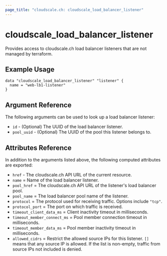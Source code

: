 ```yaml
---
page_title: "cloudscale.ch: cloudscale_load_balancer_listener"
---
```


# cloudscale\_load\_balancer\_listener

Provides access to cloudscale.ch load balancer listeners that are not managed by terraform.

## Example Usage

```hcl
data "cloudscale_load_balancer_listener" "listener" {
  name = "web-lb1-listener"
}
```

## Argument Reference

The following arguments can be used to look up a load balancer listener:

* `id` - (Optional) The UUID of the load balancer listener.
* `pool_uuid` - (Optional) The UUID of the pool this listener belongs to.

## Attributes Reference

In addition to the arguments listed above, the following computed attributes are exported:

* `href` - The cloudscale.ch API URL of the current resource.
* `name` = Name of the load balancer listener.
* `pool_href` = The cloudscale.ch API URL of the listener's load balancer pool.
* `pool_name` = The load balancer pool name of the listener.
* `protocol` = The protocol used for receiving traffic. Options include `"tcp"`.
* `protocol_port` = The port on which traffic is received.
* `timeout_client_data_ms` = Client inactivity timeout in milliseconds.
* `timeout_member_connect_ms` = Pool member connection timeout in milliseconds.
* `timeout_member_data_ms` = Pool member inactivity timeout in milliseconds.
* `allowed_cidrs` =  Restrict the allowed source IPs for this listener. `[]` means that any source IP is allowed. If the list is non-empty, traffic from source IPs not included is denied.
